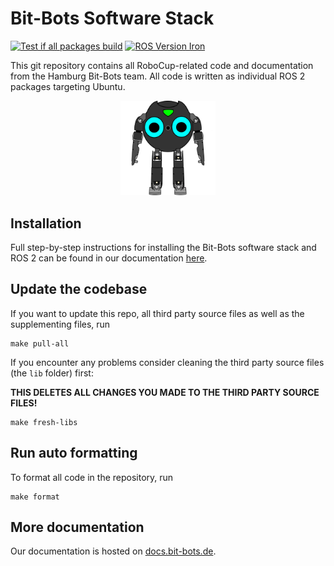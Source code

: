 # Bit-Bots Software Stack

[![Test if all packages build](https://github.com/bit-bots/bitbots_main/actions/workflows/build.yml/badge.svg)](https://github.com/bit-bots/bitbots_main/actions/workflows/build.yml)
[![ROS Version Iron](https://img.shields.io/badge/ROS%20Version-Iron-ab8c71)](https://docs.ros.org/en/iron/index.html)

This git repository contains all RoboCup-related code and documentation from the Hamburg Bit-Bots team.
All code is written as individual ROS 2 packages targeting Ubuntu.

<p align="center">
  <img width="30%" src="logo.png" alt="marimba playing robot" />
</p>

## Installation

Full step-by-step instructions for installing the Bit-Bots software stack and ROS 2 can be found in our documentation [here](https://doku.bit-bots.de/meta/manual/tutorials/install_software_ros2.html).


## Update the codebase

If you want to update this repo, all third party source files as well as the supplementing files, run

``` shell
make pull-all
```

If you encounter any problems consider cleaning the third party source files (the `lib` folder) first:

**THIS DELETES ALL CHANGES YOU MADE TO THE THIRD PARTY SOURCE FILES!**

``` shell
make fresh-libs
```

## Run auto formatting

To format all code in the repository, run

``` shell
make format
```

## More documentation

Our documentation is hosted on [docs.bit-bots.de](https://docs.bit-bots.de/).
